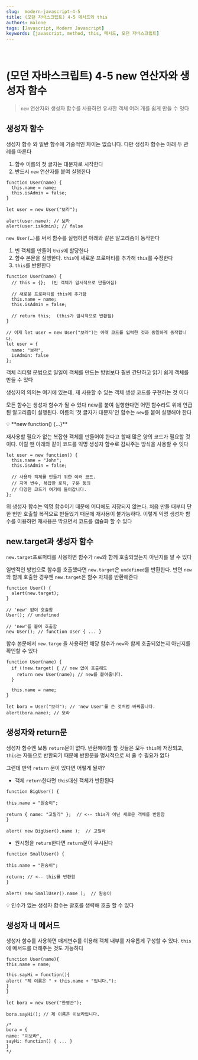 ```yaml
---
slug:  modern-javascript-4-5
title: (모던 자바스크립트) 4-5 메서드와 this
authors: malone
tags: [Javascript, Modern Javascript]
keywords: [javascript, method, this, 메서드, 모던 자바스크립트]
---
```

<br/>

# (모던 자바스크립트) 4-5 new 연산자와 생성자 함수

> `new` 연산자와 생성자 함수를 사용하면 유사한 객체 여러 개를 쉽게 만들 수 잇다
> 

## 생성자 함수

생성자 함수 와 일반 함수에 기술적인 차이는 없습니다. 다만 생성자 함수는 아래 두 관례를 따른다

1. 함수 이름의 첫 글자는 대문자로 시작한다
2. 반드시 `new` 연산자를 붙여 실행한다

```tsx
function User(name) {
  this.name = name;
  this.isAdmin = false;
}

let user = new User("보라");

alert(user.name); // 보라
alert(user.isAdmin); // false
```

`new User(…)`를 써서 함수를 실행하면 아래와 같은 알고리즘이 동작한다

1. 빈 객체를 만들어 `this`에 할당한다
2. 함수 본문을 실행한다. `this`에 새로운 프로퍼티를 추가해 `this`를 수정한다
3. `this`를 반환한다

```tsx
function User(name) {
  // this = {};  (빈 객체가 암시적으로 만들어짐)

  // 새로운 프로퍼티를 this에 추가함
  this.name = name;
  this.isAdmin = false;

  // return this;  (this가 암시적으로 반환됨)
}

// 이제 let user = new User("보라")는 아래 코드를 입력한 것과 동일하게 동작합니다.
let user = {
  name: "보라",
  isAdmin: false
};
```

객체 리터럴 문법으로 일일이 객체를 만드는 방법보다 훨씬 간단하고 읽기 쉽게 객체를 만들 수 있다

생성자의 의의는 여기에 있는데, 재 사용할 수 있는 객체 생성 코드를 구현하는 것 이다

모든 함수는 생성자 함수가 될 수 있다 new를 붙여 실행한다면 어떤 함수라도 위에 언급된 알고리즘이 실행된다. 이름의 ‘첫 글자가 대문자'인 함수는 `new`를 붙여 실행해야 한다

<aside>
💡 **new function() {…}**

</aside>

재사용할 필요가 없는 복잡한 객체를 만들어야 한다고 할때 많은 양의 코드가 필요할 것이다. 이럴 땐 아래와 같이 코드를 익명 생성자 함수로 감싸주는 방식을 사용할 수 잇다

```tsx
let user = new function() {
  this.name = "John";
  this.isAdmin = false;

  // 사용자 객체를 만들기 위한 여러 코드.
  // 지역 변수, 복잡한 로직, 구문 등의
  // 다양한 코드가 여기에 들어갑니다.
};
```

위 생성자 함수는 익명 함수이기 때문에 어디에도 저장되지 않는다. 처음 만들 때부터 단 한 번만 호출할 복적으로 만들었기 때문에 재사용이 불가능하다. 이렇게 익명 생성자 함수를 이용하면 재사용은 막으면서 코드를 캡슐화 할 수 있다

## new.target과 생성자 함수

`new.target`프로퍼티를 사용하면 함수가 `new`와 함께 호출되었는지 아닌지를 알 수 있다

일반적인 방법으로 함수를 호출했다면 `new.target`은 `undefined`를 반환한다. 반면 `new`와 함께 호출한 경우엔 `new.target`은 함수 자체를 반환해준다

```tsx
function User() {
  alert(new.target);
}

// 'new' 없이 호출함
User(); // undefined

// 'new'를 붙여 호출함
new User(); // function User { ... }
```

함수 본문에서 `new.targe` 을  사용하면 해당 함수가 `new`와 함께 호출되었는지 아닌지를 확인할 수 있다

```tsx
function User(name) {
  if (!new.target) { // new 없이 호출해도
    return new User(name); // new를 붙여줍니다.
  }

  this.name = name;
}

let bora = User("보라"); // 'new User'를 쓴 것처럼 바꿔줍니다.
alert(bora.name); // 보라
```

## 생성자와 return문

생성자 함수엔 보통 `return`문이 없다. 반환해야할 할 것들은 모두 `this`에 저장되고, `this`는 자동으로 반환되기 때문에 반환문을 명시적으로 써 줄 수 필요가 없다

그런데 만약 `return` 문이 있다면 어떻게 될까?

- 객체 `return`한다면 `this`대신 객체가 반환된다
    
```tsx
function BigUser() {

this.name = "원숭이";

return { name: "고릴라" };  // <-- this가 아닌 새로운 객체를 반환함
}

alert( new BigUser().name );  // 고릴라
```

- 원시형을 `return`한다면 `return`문이 무시된다

```tsx
function SmallUser() {

this.name = "원숭이";

return; // <-- this를 반환함
}

alert( new SmallUser().name );  // 원숭이
```

<aside>
💡 인수가 없는 생성자 함수는 괄호를 생략해 호출 할 수 있다

</aside>

## 생성자 내 메서드

생성자 함수를 사용하면 매게변수를 이용해 객체 내부를 자유롭게 구성할 수 있다. `this`에 메서드를 더해주는 것도 가능하다
```tsx
function User(name){
this.name = name;

this.sayHi = function(){
alert( "제 이름은 " + this.name + "입니다.");
}
}

let bora = new User("한영관");

bora.sayHi(); // 제 이름은 이보라입니다.

/*
bora = {
name: "이보라",
sayHi: function() { ... }
}
*/
```